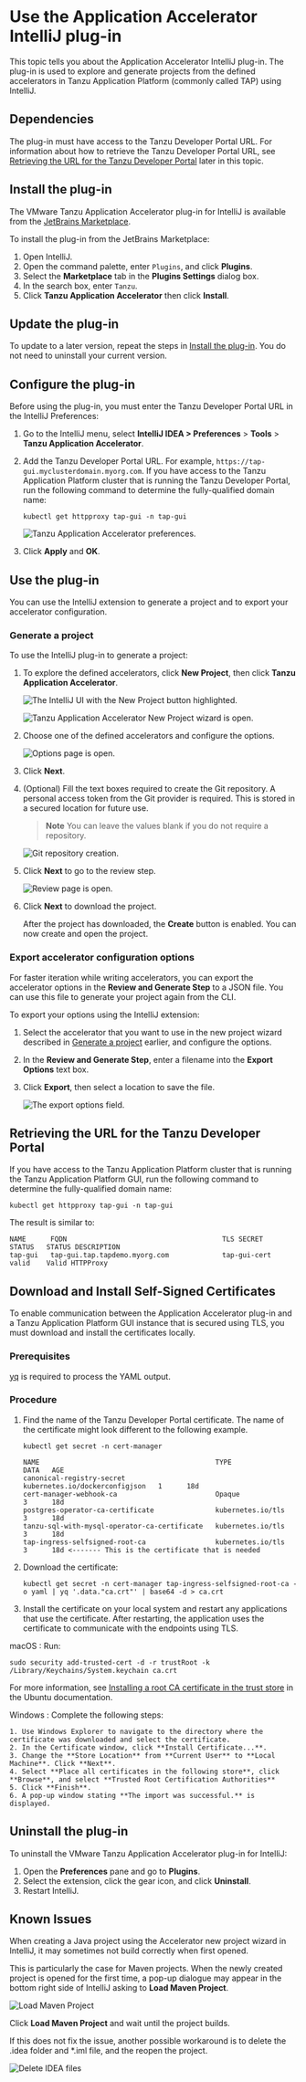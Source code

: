 # Use the Application Accelerator IntelliJ plug-in

This topic tells you about the Application Accelerator IntelliJ plug-in. The plug-in is used to
explore and generate projects from the defined accelerators in Tanzu Application Platform
(commonly called TAP) using IntelliJ.

## <a id="dependencies"></a> Dependencies

The plug-in must have access to the Tanzu Developer Portal URL.
For information about how to retrieve the Tanzu Developer Portal URL, see
[Retrieving the URL for the Tanzu Developer Portal](#fqdn-tap-gui-url) later in this topic.

## <a id="intellij-install"></a> Install the plug-in

The VMware Tanzu Application Accelerator plug-in for IntelliJ is available from the
[JetBrains Marketplace](https://plugins.jetbrains.com/plugin/23645-tanzu-application-accelerator).

To install the plug-in from the JetBrains Marketplace:

1. Open IntelliJ.
2. Open the command palette, enter `Plugins`, and click **Plugins**.
3. Select the **Marketplace** tab in the **Plugins Settings** dialog box.
4. In the search box, enter `Tanzu`.
5. Click **Tanzu Application Accelerator** then click **Install**.

## <a id="update"></a> Update the plug-in

To update to a later version, repeat the steps in [Install the plug-in](#intellij-install).
You do not need to uninstall your current version.

## <a id="intellij-conf-plugin"></a> Configure the plug-in

Before using the plug-in, you must enter the Tanzu Developer Portal URL in the IntelliJ Preferences:

1. Go to the IntelliJ menu, select **IntelliJ IDEA > Preferences** > **Tools** > **Tanzu Application Accelerator**.

2. Add the Tanzu Developer Portal URL. For example, `https://tap-gui.myclusterdomain.myorg.com`.
If you have access to the Tanzu Application Platform cluster that is running the
Tanzu Developer Portal, run the following command to determine the fully-qualified domain name:

    ```console
    kubectl get httpproxy tap-gui -n tap-gui
    ```

    ![Tanzu Application Accelerator preferences.](../images/app-accelerator/intellij/app-accelerators-intellij-preferences.png)

3. Click **Apply** and **OK**.

## <a id="intellij-using-the-plugin"></a> Use the plug-in

You can use the IntelliJ extension to generate a project and to export your accelerator configuration.

### <a id="generate-project"></a> Generate a project

To use the IntelliJ plug-in to generate a project:

1. To explore the defined accelerators, click **New Project**, then click **Tanzu Application Accelerator**.

   ![The IntelliJ UI with the New Project button highlighted.](../images/app-accelerator/intellij/app-accelerators-intellij-new-project.png)

   ![Tanzu Application Accelerator New Project wizard is open.](../images/app-accelerator/intellij/app-accelerators-intellij-accelerator-list.png)

1. Choose one of the defined accelerators and configure the options.

   ![Options page is open.](../images/app-accelerator/intellij/app-accelerators-intellij-options.png)

1. Click **Next**.

1. (Optional) Fill the text boxes required to create the Git repository. A personal access token from the Git
   provider is required. This is stored in a secured location for future use.

    > **Note** You can leave the values blank if you do not require a repository.

    ![Git repository creation.](../images/app-accelerator/intellij/app-accelerators-intellij-git-repo-creation.png)

1. Click **Next** to go to the review step.

    ![Review page is open.](../images/app-accelerator/intellij/app-accelerators-intellij-review.png)

1. Click **Next** to download the project.

    After the project has downloaded, the **Create** button is enabled. You can now create
    and open the project.

### <a id="export-options"></a> Export accelerator configuration options

For faster iteration while writing accelerators, you can export the accelerator options in the
**Review and Generate Step** to a JSON file. You can use this file to generate your project again from the CLI.

To export your options using the IntelliJ extension:

1. Select the accelerator that you want to use in the new project wizard described in
   [Generate a project](#generate-project) earlier, and configure the options.

1. In the **Review and Generate Step**, enter a filename into the **Export Options** text box.

1. Click **Export**, then select a location to save the file.

    ![The export options field.](../images/app-accelerator/intellij/export-options-intellij.png)

## <a id="fqdn-tap-gui-url"></a> Retrieving the URL for the Tanzu Developer Portal

If you have access to the Tanzu Application Platform cluster that is running the Tanzu Application
Platform GUI, run the following command to determine the fully-qualified domain name:

```console
kubectl get httpproxy tap-gui -n tap-gui
```

The result is similar to:

```console
NAME      FQDN                                      TLS SECRET     STATUS   STATUS DESCRIPTION
tap-gui   tap-gui.tap.tapdemo.myorg.com             tap-gui-cert   valid    Valid HTTPProxy
```

## <a id="dl-ins-ss-certs"></a>Download and Install Self-Signed Certificates

To enable communication between the Application Accelerator plug-in and a Tanzu Application Platform
GUI instance that is secured using TLS, you must download and install the certificates locally.

### Prerequisites

[yq](https://github.com/mikefarah/yq) is required to process the YAML output.

### Procedure

1. Find the name of the Tanzu Developer Portal certificate. The name of the certificate
might look different to the following example.

    ```console
    kubectl get secret -n cert-manager
    ```

    ```console
    NAME                                           TYPE                             DATA   AGE
    canonical-registry-secret                      kubernetes.io/dockerconfigjson   1      18d
    cert-manager-webhook-ca                        Opaque                           3      18d
    postgres-operator-ca-certificate               kubernetes.io/tls                3      18d
    tanzu-sql-with-mysql-operator-ca-certificate   kubernetes.io/tls                3      18d
    tap-ingress-selfsigned-root-ca                 kubernetes.io/tls                3      18d <------- This is the certificate that is needed
    ```

2. Download the certificate:

    ```console
    kubectl get secret -n cert-manager tap-ingress-selfsigned-root-ca -o yaml | yq '.data."ca.crt"' | base64 -d > ca.crt
    ```

3. Install the certificate on your local system and restart any applications that use
the certificate. After restarting, the application uses the certificate
to communicate with the endpoints using TLS.

  macOS
  : Run:

  ```console
  sudo security add-trusted-cert -d -r trustRoot -k /Library/Keychains/System.keychain ca.crt
  ```

  For more information, see [Installing a root CA certificate in the trust store](https://ubuntu.com/server/docs/security-trust-store) in the Ubuntu documentation.

  Windows
  : Complete the following steps:

    1. Use Windows Explorer to navigate to the directory where the certificate was downloaded and select the certificate.
    2. In the Certificate window, click **Install Certificate...**.
    3. Change the **Store Location** from **Current User** to **Local Machine**. Click **Next**.
    4. Select **Place all certificates in the following store**, click **Browse**, and select **Trusted Root Certification Authorities**
    5. Click **Finish**.
    6. A pop-up window stating **The import was successful.** is displayed.

## <a id="uninstall"></a> Uninstall the plug-in

To uninstall the VMware Tanzu Application Accelerator plug-in for IntelliJ:

1. Open the **Preferences** pane and go to **Plugins**.
2. Select the extension, click the gear icon, and click **Uninstall**.
3. Restart IntelliJ.

## <a id="known-issues-intellij"></a>Known Issues

When creating a Java project using the Accelerator new project wizard in IntelliJ, it may sometimes not build correctly when first opened.

This is particularly the case for Maven projects. When the newly created project is opened for the first time, a pop-up dialogue may appear in the bottom right side of IntelliJ asking to **Load Maven Project**.

  ![Load Maven Project](../images/app-accelerator/intellij/load-maven-project-intellij.png)

Click **Load Maven Project** and wait until the project builds.

If this does not fix the issue, another possible workaround is to delete
the .idea folder and *.iml file, and the reopen the project.

  ![Delete IDEA files](../images/app-accelerator/intellij/delete-idea-files.png)




